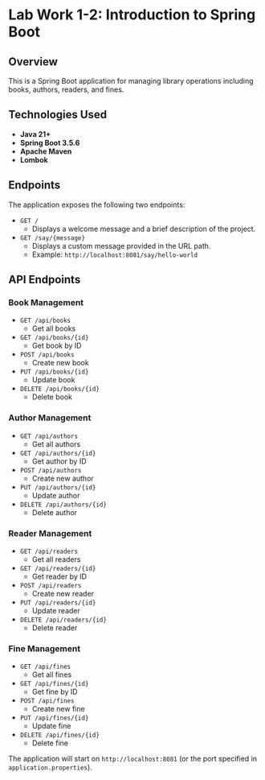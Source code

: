 # Lab Work 1-2: Introduction to Spring Boot

## Overview

This is a Spring Boot application for managing library operations including books, authors, readers, and fines.

## Technologies Used

*   **Java 21+**
*   **Spring Boot 3.5.6**
*   **Apache Maven**
*   **Lombok**

## Endpoints

The application exposes the following two endpoints:

*   `GET /`
    *   Displays a welcome message and a brief description of the project.
*   `GET /say/{message}`
    *   Displays a custom message provided in the URL path.
    *   Example: `http://localhost:8081/say/hello-world`

## API Endpoints

### Book Management
*   `GET /api/books`
    *   Get all books
*   `GET /api/books/{id}`
    *   Get book by ID
*   `POST /api/books`
    *   Create new book
*   `PUT /api/books/{id}`
    *   Update book
*   `DELETE /api/books/{id}`
    *   Delete book

### Author Management
*   `GET /api/authors`
    *   Get all authors
*   `GET /api/authors/{id}`
    *   Get author by ID
*   `POST /api/authors`
    *   Create new author
*   `PUT /api/authors/{id}`
    *   Update author
*   `DELETE /api/authors/{id}`
    *   Delete author

### Reader Management
*   `GET /api/readers`
    *   Get all readers
*   `GET /api/readers/{id}`
    *   Get reader by ID
*   `POST /api/readers`
    *   Create new reader
*   `PUT /api/readers/{id}`
    *   Update reader
*   `DELETE /api/readers/{id}`
    *   Delete reader

### Fine Management
*   `GET /api/fines`
    *   Get all fines
*   `GET /api/fines/{id}`
    *   Get fine by ID
*   `POST /api/fines`
    *   Create new fine
*   `PUT /api/fines/{id}`
    *   Update fine
*   `DELETE /api/fines/{id}`
    *   Delete fine

The application will start on `http://localhost:8081` (or the port specified in `application.properties`).
